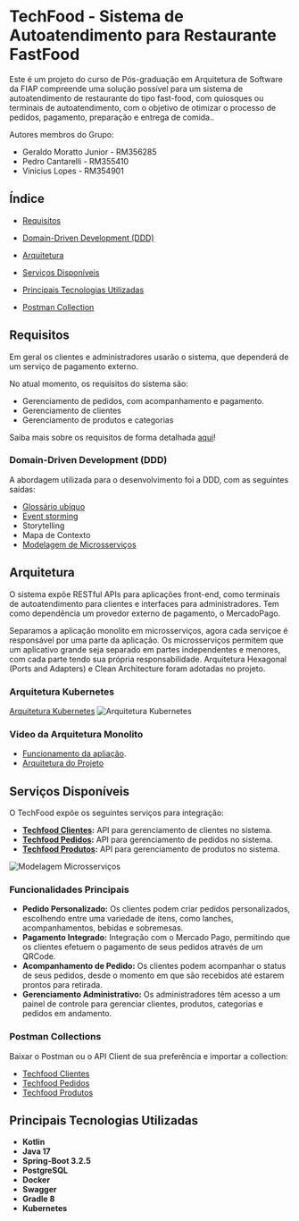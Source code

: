 # TechFood - Sistema de Autoatendimento para Restaurante FastFood

Este é um projeto do curso de Pós-graduação em Arquitetura de Software da FIAP compreende uma solução possível para um sistema de autoatendimento de restaurante do tipo fast-food, com quiosques ou terminais de autoatendimento, com o objetivo de otimizar o processo de pedidos, pagamento, preparação e entrega de comida..

Autores membros do Grupo:

- Geraldo Moratto Junior - RM356285
- Pedro Cantarelli - RM355410
- Vinicius Lopes - RM354901

## Índice

- [Requisitos](#requisitos)
- [Domain-Driven Development (DDD)](#domain-driven-development-ddd)
- [Arquitetura](#arquitetura)
- [Serviços Disponíveis](#serviços-disponíveis)
- [Principais Tecnologias Utilizadas](#principais-tecnologias-utilizadas)

- [Postman Collection](#postman-collection)

## Requisitos

Em geral os clientes e administradores usarão o sistema, que dependerá de um serviço de pagamento externo.

No atual momento, os requisitos do sistema são:

- Gerenciamento de pedidos, com acompanhamento e pagamento.
- Gerenciamento de clientes
- Gerenciamento de produtos e categorias

Saiba mais sobre os requisitos de forma detalhada [aqui](https://github.com/FIAP-7SOAT/techfood-docs/blob/main/requirements.md)!

### Domain-Driven Development (DDD)

A abordagem utilizada para o desenvolvimento foi a DDD, com as seguintes saídas:

- [Glossário ubíquo](https://www.figma.com/board/JpMG7uY03GHnNY92hHxdb3/Lanchonete-de-Bairro?node-id=217-13086&t=TfMJyuLNDTmXck6Z-4)
- [Event storming](https://www.figma.com/board/JpMG7uY03GHnNY92hHxdb3/Lanchonete-de-Bairro?node-id=0-1&t=TfMJyuLNDTmXck6Z-0)
- Storytelling
- Mapa de Contexto
- [Modelagem de Microsserviços](https://www.figma.com/board/JpMG7uY03GHnNY92hHxdb3/Lanchonete-de-Bairro?node-id=299-2156&node-type=text&t=h5gsXNpOwHQ7cpOO-0)

## Arquitetura

O sistema expõe RESTful APIs para aplicações front-end, como terminais de autoatendimento para clientes e interfaces para administradores. Tem como dependência um provedor externo de pagamento, o MercadoPago.

Separamos a aplicação monolito em microsserviços, agora cada serviçoe é responsável por uma parte da aplicação. Os microsserviços permitem que um aplicativo grande seja separado em partes independentes e menores, com cada parte tendo sua própria responsabilidade. Arquitetura Hexagonal (Ports and Adapters) e Clean Architecture foram adotadas no projeto.

### Arquitetura Kubernetes

[Arquitetura Kubernetes](https://www.figma.com/board/JpMG7uY03GHnNY92hHxdb3/Lanchonete-de-Bairro?node-id=0-1&t=W1aQzvEzhq0IOrMn-0)
![Arquitetura Kubernetes](https://cdn.discordapp.com/attachments/1310749229756448779/1311866269581971466/image.png?ex=674a6a2b&is=674918ab&hm=ce4fffdc31a8924c02f80207b496483c82a47cb3a786699636593745c6e07dd7&)

### Video da Arquitetura Monolito

- [Funcionamento da apliação](https://www.youtube.com/watch?v=33iDsv87Nnc&ab_channel=PedroCantarelli).
- [Arquitetura do Projeto](https://www.youtube.com/watch?v=a7mExdMBwO4&ab_channel=PedroCantarelli)

## Serviços Disponíveis

O TechFood expõe os seguintes serviços para integração:

- **[Techfood Clientes](https://github.com/FIAP-7SOAT/techfood-clientes):** API para gerenciamento de clientes no sistema.
- **[Techfood Pedidos](https://github.com/FIAP-7SOAT/techfood-pedidos):** API para gerenciamento de pedidos no sistema.
- **[Techfood Produtos](https://github.com/FIAP-7SOAT/techfood-produtos):** API para gerenciamento de produtos no sistema.

![Modelagem Microsserviços](https://cdn.discordapp.com/attachments/1310749229756448779/1311877105700704256/image.png?ex=674a7443&is=674922c3&hm=1bbeff2bacdbdd94dfec228936809177484ef5799fe7d94e61d1585c5b47098e&)

### Funcionalidades Principais

- **Pedido Personalizado:** Os clientes podem criar pedidos personalizados, escolhendo entre uma variedade de itens, como lanches, acompanhamentos, bebidas e sobremesas.
- **Pagamento Integrado:** Integração com o Mercado Pago, permitindo que os clientes efetuem o pagamento de seus pedidos através de um QRCode.
- **Acompanhamento de Pedido:** Os clientes podem acompanhar o status de seus pedidos, desde o momento em que são recebidos até estarem prontos para retirada.
- **Gerenciamento Administrativo:** Os administradores têm acesso a um painel de controle para gerenciar clientes, produtos, categorias e pedidos em andamento.

### Postman Collections

Baixar o Postman ou o API Client de sua preferência e importar a collection:

- [Techfood Clientes](https://github.com/FIAP-7SOAT/techfood-docs/blob/main/Postman/TechFood%20Clientes%20Collection.postman_collection.json)
- [Techfood Pedidos](https://github.com/FIAP-7SOAT/techfood-docs/blob/main/Postman/TechFood%20Pedidos%20Collection.postman_collection.json)
- [Techfood Produtos](https://github.com/FIAP-7SOAT/techfood-docs/blob/main/Postman/TechFood%20Produtos%20Collection.postman_collection.json)

## Principais Tecnologias Utilizadas

- **Kotlin**
- **Java 17**
- **Spring-Boot 3.2.5**
- **PostgreSQL**
- **Docker**
- **Swagger**
- **Gradle 8**
- **Kubernetes**
